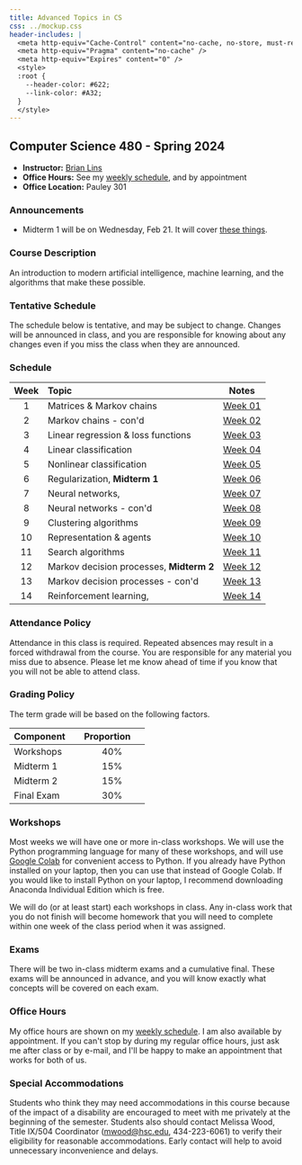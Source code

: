 ```yaml
---
title: Advanced Topics in CS
css: ../mockup.css
header-includes: |
  <meta http-equiv="Cache-Control" content="no-cache, no-store, must-revalidate" />
  <meta http-equiv="Pragma" content="no-cache" />
  <meta http-equiv="Expires" content="0" />
  <style>
  :root {
    --header-color:	#622; 
    --link-color: #A32; 
  }
  </style>
---
```


## Computer Science 480 - Spring 2024

* **Instructor:** [Brian Lins](https://bclins.github.io) 
* **Office Hours:** See my [weekly schedule](https://bclins.github.io), and by appointment
* **Office Location:** Pauley 301


### Announcements

* Midterm 1 will be on Wednesday, Feb 21.  It will cover [these things](notes.html#mon-feb-19).

### Course Description

An introduction to modern artificial intelligence, machine learning, and the algorithms that make these possible.  

### Tentative Schedule

The schedule below is tentative, and may be subject to change. Changes will be announced in class, and you are responsible for knowing about any changes even if you miss the class when they are announced. 

### Schedule 

Week | Topic                      | Notes 
:---:|:---------------------------|:-----:
1  | Matrices & Markov chains                 | [Week 01](notes.html#week-1-notes) 
2  | Markov chains - con'd                    | [Week 02](notes.html#week-2-notes) 
3  | Linear regression & loss functions       | [Week 03](notes.html#week-3-notes) 
4  | Linear classification                    | [Week 04](notes.html#week-4-notes) 
5  | Nonlinear classification                 | [Week 05](notes.html#week-5-notes) 
6  | Regularization, **Midterm 1**            | [Week 06](notes.html#week-6-notes) 
7  | Neural networks,                         | [Week 07](notes.html#week-7-notes) 
8  | Neural networks - con'd                  | [Week 08](notes.html#week-8-notes)  
9  | Clustering algorithms                    | [Week 09](notes.html#week-9-notes) 
10 | Representation & agents                  | [Week 10](notes.html#week-10-notes)
11 | Search algorithms                        | [Week 11](notes.html#week-11-notes)
12 | Markov decision processes, **Midterm 2** | [Week 12](notes.html#week-12-notes)
13 | Markov decision processes - con'd        | [Week 13](notes.html#week-13-notes)
14 | Reinforcement learning,                  | [Week 14](notes.html#week-14-notes)


### Attendance Policy

Attendance in this class is required. Repeated absences may result in a forced withdrawal from the course. You are responsible for any material you miss due to absence. Please let me know ahead of time if you know that you will not be able to attend class.

### Grading Policy

The term grade will be based on the following factors.

| Component &nbsp; &nbsp;  | Proportion  &nbsp; &nbsp;|
| :--- | :---: |
| Workshops | 40% | 
| Midterm 1 | 15% |
| Midterm 2 | 15% |
| Final Exam | 30% |  

### Workshops

Most weeks we will have one or more in-class workshops. We will use the Python programming language for many of these workshops, and will use [Google Colab](https://colab.research.google.com/) for convenient access to Python. If you already have Python installed on your laptop, then you can use that instead of Google Colab. If you would like to install Python on your laptop, I recommend downloading Anaconda Individual Edition which is free.

We will do (or at least start) each workshops in class. Any in-class work that you do not finish will become homework that you will need to complete within one week of the class period when it was assigned.

### Exams

There will be two in-class midterm exams and a cumulative final. These exams will be announced in advance, and you will know exactly what concepts will be covered on each exam.  


### Office Hours

My office hours are shown on my [weekly schedule](https://github.bclins.io).  I am also available by appointment. If you can't stop by during my regular office hours, just ask me after class or by e-mail, and I'll be happy to make an appointment that works for both of us.  


### Special Accommodations

Students who think they may need accommodations in this course because of the impact of a disability are encouraged to meet with me privately at the beginning of the semester. Students also should contact Melissa Wood, Title IX/504 Coordinator (mwood@hsc.edu, 434-223-6061) to verify their eligibility for reasonable accommodations. Early contact will help to avoid unnecessary inconvenience and delays.




<br>
<br>
<br>
<br>
<br>
<br>
<br>
<br>
